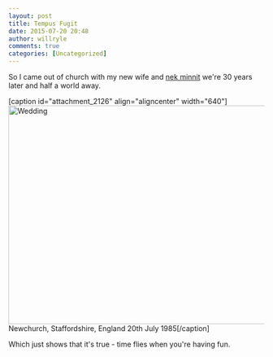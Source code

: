 ```yaml
---
layout: post
title: Tempus Fugit
date: 2015-07-20 20:48
author: willryle
comments: true
categories: [Uncategorized]
---
```

So I came out of church with my new wife and <a href="https://en.wikipedia.org/wiki/Nek_minnit" target="_blank">nek minnit</a> we're 30 years later and half a world away.

[caption id="attachment_2126" align="aligncenter" width="640"]<a href="https://willryle.files.wordpress.com/2015/07/wedding.jpg" target="_blank"><img class="wp-image-2126 size-large" src="https://willryle.files.wordpress.com/2015/07/wedding.jpg?w=640" alt="Wedding" width="640" height="430" /></a> Newchurch, Staffordshire, England 20th July 1985[/caption]

Which just shows that it's true - time flies when you're having fun.
